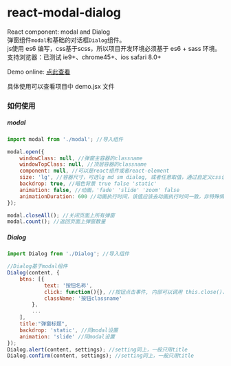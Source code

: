 # react-modal-dialog
React component: modal and Dialog  
弹窗组件`modal`和基础的对话框`Dialog`组件。  
js使用 es6 编写，css基于scss，所以项目开发环境必须基于 es6 + sass 环境。  
支持浏览器：已测试 ie9+、chrome45+、ios safari 8.0+  

Demo online: [点此查看](http://u.boy.im/react-modal-dialog/#/dialog)  

具体使用可以查看项目中 demo.jsx 文件

### 如何使用

##### modal
```javascript
import modal from './modal'; //导入组件

modal.open({
    windowClass: null, //弹窗主容器的classname
    windowTopClass: null, //顶层容器的classname
    component: null, //可以是react组件或者react-element
    size: 'lg', //容器尺寸，可选lg md sm dialog, 或者任意取值，通过自定义css设定
    backdrop: true, //暗色背景 true false 'static'
    animation: false, //动画，'fade' 'slide' 'zoom' false
    animationDuration: 600 //动画执行时间，该值应该去动画执行时间一致，非特殊情况不要设置
});

modal.closeAll(); //关闭页面上所有弹窗
modal.count(); //返回页面上弹窗数量
```

##### Dialog
```javascript
import Dialog from './Dialog'; //导入组件

//Dialog基于modal组件
Dialog(content, {
    btns: [{
            text: '按钮名称',
            click: function(){}, //按钮点击事件, 内部可以调用 this.close()、this.dismiss()。
            className: '按钮classname'
        },
        ...
    ],
    title:"弹窗标题",
    backdrop: 'static', //同modal设置
    animation: 'slide' //同modal设置
});
Dialog.alert(content, settings); //setting同上，一般只用title
Dialog.confirm(content, settings); //setting同上，一般只用title
```
